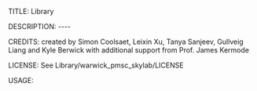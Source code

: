 TITLE: Library


DESCRIPTION: ----


CREDITS: created by Simon Coolsaet, Leixin Xu, Tanya Sanjeev, Gullveig Liang and Kyle Berwick with additional support from Prof. James Kermode


LICENSE: See Library/warwick_pmsc_skylab/LICENSE

USAGE: 
